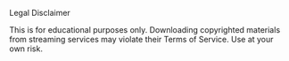 Legal Disclaimer

This is for educational purposes only. Downloading copyrighted materials from streaming services may violate their Terms of Service. Use at your own risk.
